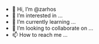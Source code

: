 - 👋 Hi, I’m @zarhos
- 👀 I’m interested in ...
- 🌱 I’m currently learning ...
- 💞️ I’m looking to collaborate on ...
- 📫 How to reach me ...

<!---
zarhos/zarhos is a ✨ special ✨ repository because its `README.md` (this file) appears on your GitHub profile.
You can click the Preview link to take a look at your changes.
--->
